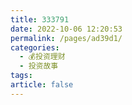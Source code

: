 ```yaml
---
title: 333791
date: 2022-10-06 12:20:53
permalink: /pages/ad39d1/
categories:
  - 💰投资理财
  - 投资故事
tags:
article: false
---
```

